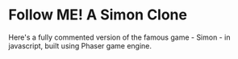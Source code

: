 Follow ME! A Simon Clone
================================

Here's a fully commented version of the famous game - Simon - in javascript, built using Phaser game engine. 
